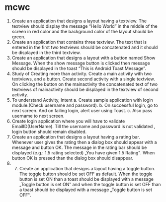 # mcwc

1. Create an application that designs a layout having a textview. The textview should display the message “Hello World” in the middle of the screen in red color and the background color of the layout should be green. 
2. Create an application that contains three textview. The text that is entered in the first two textviews should be concatenated and it should be displayed in the third textview. 
3. Create an application that designs a layout with a button named Show Message. When the show message button is clicked then message should be displayed in the toast “This is Android Toast Message”. 
4. Study of Creating more than activity. Create a main activity with two textviews, and a button. Create second activity with a single textview. On clicking the button on the mainactivity the concatenated text of  two textviews of mainactivity should be displayed in the textview of second activity. 
5. To understand Activity, Intent a. Create sample application with login module.(Check username and password). b. On successful login, go to next screen. And on failing login, alert user using Toast. c. Also pass username to next screen. 
6. Create login application where you will have to validate EmailID(UserName). Till the username and password is not validated , login button should remain disabled. 
7. Create an application that designs a layout having a rating bar. Whenever user gives the rating then a dialog box should appear with a message and button OK. The message in the rating bar should be displayed (e.g.: 1.5 rating selected) „You have given 1.5 Rating‟. When button OK is pressed than the dialog box should disappear. 
8. 7. Create an application that designs a layout having a toggle button. The toggle button should be set OFF as default. When the toggle button is set ON than a toast should be displayed with a message „Toggle button is set ON‟ and when the toggle button is set OFF than a toast should be displayed with a message „Toggle button is set OFF‟. 
